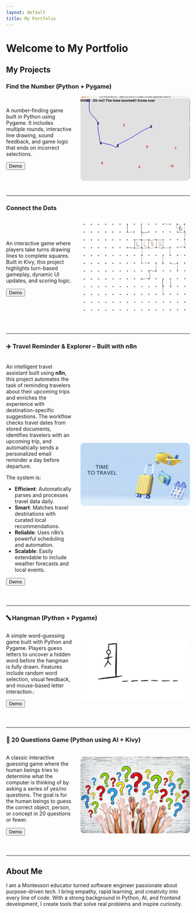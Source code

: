 ```yaml
---
layout: default
title: My Portfolio
---
```


# Welcome to My Portfolio

## My Projects

### Find the Number (Python + Pygame)

<div style="display: flex; align-items: center; gap: 20px; margin-bottom: 40px;">
  <div style="flex: 1;">
    <p>A number-finding game built in Python using Pygame. It includes multiple rounds, interactive line drawing, sound feedback, and game logic that ends on incorrect selections.</p>
    <p>
      <button onclick="document.getElementById('demo1').style.display='block'">Demo</button>
      <div id="demo1" style="display:none;">
        <video width="100%" height="auto" controls muted autoplay>
          <source src="FindNumberDemo.mov" type="video/mp4">
          Your browser does not support the video tag.
        </video>
      </div>
    </p>
  </div>
  <img src="FindNumber.png" alt="Find the Number Game" width="300" style="border-radius: 10px;">
</div>

---

### Connect the Dots

<div style="display: flex; align-items: center; gap: 20px; margin-bottom: 40px;">
  <div style="flex: 1;">
    <p>An interactive game where players take turns drawing lines to complete squares. Built in Kivy, this project highlights turn-based gameplay, dynamic UI updates, and scoring logic.</p>
    <p>
      <button onclick="document.getElementById('demo2').style.display='block'">Demo</button>
      <div id="demo2" style="display:none;">
        <video width="100%" height="auto" controls muted autoplay>
          <source src="demoVideo.mp4" type="video/mp4">
          Your browser does not support the video tag.
        </video>
      </div>
    </p>
  </div>
  <img src="connectTheDots.jpeg" alt="Connect the Dots Game" width="300" style="border-radius: 10px;">
</div>

---

### ✈️ Travel Reminder & Explorer – Built with n8n

<div style="display: flex; align-items: center; gap: 20px; margin-bottom: 40px;">
  <div style="flex: 1;">
    <p>An intelligent travel assistant built using <strong>n8n</strong>, this project automates the task of reminding travelers about their upcoming trips and enriches the experience with destination-specific suggestions. The workflow checks travel dates from stored documents, identifies travelers with an upcoming trip, and automatically sends a personalized email reminder a day before departure.</p>
    <p>The system is:</p>
    <ul>
      <li><strong>Efficient</strong>: Automatically parses and processes travel data daily.</li>
      <li><strong>Smart</strong>: Matches travel destinations with curated local recommendations.</li>
      <li><strong>Reliable</strong>: Uses n8n’s powerful scheduling and automation.</li>
      <li><strong>Scalable</strong>: Easily extendable to include weather forecasts and local events.</li>
    </ul>
    <p>
      <button onclick="document.getElementById('demo3').style.display='block'">Demo</button>
    </p>
    <div id="demo3" style="display:none;">
      <video width="100%" height="auto" controls muted autoplay>
        <source src="DemoTravelReminder.mov" type="video/mp4">
        Your browser does not support the video tag.
      </video>
    </div>
  </div>
  <img src="TravelReminder.png" alt="Travel Reminder" width="300" style="border-radius: 10px;">
</div>

---
### 🔤 Hangman (Python + Pygame)

<div style="display: flex; align-items: center; gap: 20px; margin-bottom: 40px;">
  <div style="flex: 1;">
    <p>
      A simple word-guessing game built with Python and Pygame. Players guess letters to uncover a hidden word before the hangman is fully drawn. Features include random word selection, visual feedback, and mouse-based letter interaction.:</p>
    <p>
      <button onclick="document.getElementById('demo4').style.display='block'">Demo</button>
    </p>
    <div id="demo4" style="display:none;">
      <video width="100%" height="auto" controls muted autoplay>
        <source src="hangman.mp4" type="video/mp4">
        Your browser does not support the video tag.
      </video>
    </div>
  </div>
  <img src="hangman.png" alt="Hangman" width="300" style="border-radius: 10px;">
</div>

---

### 🧠 20 Questions Game (Python using AI + Kivy)

<div style="display: flex; align-items: center; gap: 20px; margin-bottom: 40px;">
  <div style="flex: 1;">
    <p>
      A classic interactive guessing game where the human beings tries to determine what the computer is thinking of by asking a series of yes/no questions. The goal is for the human beings to guess the correct object, person, or concept in 20 questions or fewer. </p>
    <p>
      <button onclick="document.getElementById('demo5').style.display='block'">Demo</button>
    </p>
    <div id="demo5" style="display:none;">
      <video width="100%" height="auto" controls muted autoplay>
        <source src="Demo20Questions.mov" type="video/mp4">
        Your browser does not support the video tag.
      </video>
    </div>
  </div>
  <img src="20Questions.png" alt="20 Questions" width="300" style="border-radius: 10px;">
</div>

---

## About Me 
<p>
  I am a Montessori educator turned software engineer passionate about purpose-driven tech. I bring empathy, rapid learning, and creativity into every line of code. With a strong background in Python, AI, and frontend development, I create tools that solve real problems and inspire curiosity.
</p>




